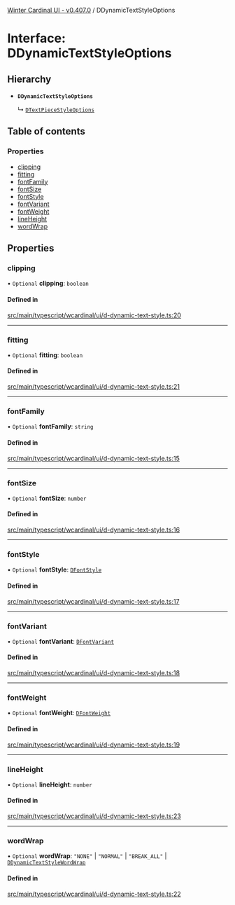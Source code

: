 [Winter Cardinal UI - v0.407.0](../index.md) / DDynamicTextStyleOptions

# Interface: DDynamicTextStyleOptions

## Hierarchy

- **`DDynamicTextStyleOptions`**

  ↳ [`DTextPieceStyleOptions`](DTextPieceStyleOptions.md)

## Table of contents

### Properties

- [clipping](DDynamicTextStyleOptions.md#clipping)
- [fitting](DDynamicTextStyleOptions.md#fitting)
- [fontFamily](DDynamicTextStyleOptions.md#fontfamily)
- [fontSize](DDynamicTextStyleOptions.md#fontsize)
- [fontStyle](DDynamicTextStyleOptions.md#fontstyle)
- [fontVariant](DDynamicTextStyleOptions.md#fontvariant)
- [fontWeight](DDynamicTextStyleOptions.md#fontweight)
- [lineHeight](DDynamicTextStyleOptions.md#lineheight)
- [wordWrap](DDynamicTextStyleOptions.md#wordwrap)

## Properties

### clipping

• `Optional` **clipping**: `boolean`

#### Defined in

[src/main/typescript/wcardinal/ui/d-dynamic-text-style.ts:20](https://github.com/winter-cardinal/winter-cardinal-ui/blob/v0.407.0/src/main/typescript/wcardinal/ui/d-dynamic-text-style.ts#L20)

___

### fitting

• `Optional` **fitting**: `boolean`

#### Defined in

[src/main/typescript/wcardinal/ui/d-dynamic-text-style.ts:21](https://github.com/winter-cardinal/winter-cardinal-ui/blob/v0.407.0/src/main/typescript/wcardinal/ui/d-dynamic-text-style.ts#L21)

___

### fontFamily

• `Optional` **fontFamily**: `string`

#### Defined in

[src/main/typescript/wcardinal/ui/d-dynamic-text-style.ts:15](https://github.com/winter-cardinal/winter-cardinal-ui/blob/v0.407.0/src/main/typescript/wcardinal/ui/d-dynamic-text-style.ts#L15)

___

### fontSize

• `Optional` **fontSize**: `number`

#### Defined in

[src/main/typescript/wcardinal/ui/d-dynamic-text-style.ts:16](https://github.com/winter-cardinal/winter-cardinal-ui/blob/v0.407.0/src/main/typescript/wcardinal/ui/d-dynamic-text-style.ts#L16)

___

### fontStyle

• `Optional` **fontStyle**: [`DFontStyle`](../index.md#dfontstyle)

#### Defined in

[src/main/typescript/wcardinal/ui/d-dynamic-text-style.ts:17](https://github.com/winter-cardinal/winter-cardinal-ui/blob/v0.407.0/src/main/typescript/wcardinal/ui/d-dynamic-text-style.ts#L17)

___

### fontVariant

• `Optional` **fontVariant**: [`DFontVariant`](../index.md#dfontvariant)

#### Defined in

[src/main/typescript/wcardinal/ui/d-dynamic-text-style.ts:18](https://github.com/winter-cardinal/winter-cardinal-ui/blob/v0.407.0/src/main/typescript/wcardinal/ui/d-dynamic-text-style.ts#L18)

___

### fontWeight

• `Optional` **fontWeight**: [`DFontWeight`](../index.md#dfontweight)

#### Defined in

[src/main/typescript/wcardinal/ui/d-dynamic-text-style.ts:19](https://github.com/winter-cardinal/winter-cardinal-ui/blob/v0.407.0/src/main/typescript/wcardinal/ui/d-dynamic-text-style.ts#L19)

___

### lineHeight

• `Optional` **lineHeight**: `number`

#### Defined in

[src/main/typescript/wcardinal/ui/d-dynamic-text-style.ts:23](https://github.com/winter-cardinal/winter-cardinal-ui/blob/v0.407.0/src/main/typescript/wcardinal/ui/d-dynamic-text-style.ts#L23)

___

### wordWrap

• `Optional` **wordWrap**: ``"NONE"`` \| ``"NORMAL"`` \| ``"BREAK_ALL"`` \| [`DDynamicTextStyleWordWrap`](../index.md#ddynamictextstylewordwrap-1)

#### Defined in

[src/main/typescript/wcardinal/ui/d-dynamic-text-style.ts:22](https://github.com/winter-cardinal/winter-cardinal-ui/blob/v0.407.0/src/main/typescript/wcardinal/ui/d-dynamic-text-style.ts#L22)
